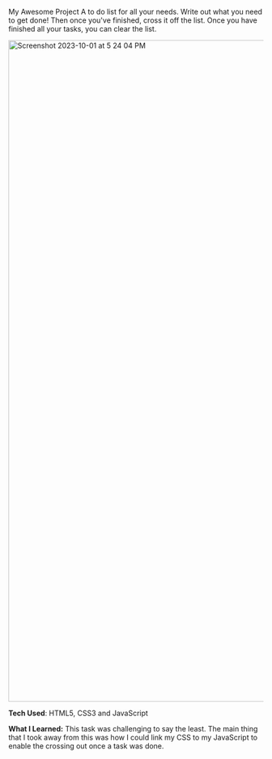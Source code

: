My Awesome Project
A to do list for all your needs. Write out what you need to get done! Then once you've finished, cross it off the list. Once you have finished all your tasks, you can clear the list. 

<img width="1308" alt="Screenshot 2023-10-01 at 5 24 04 PM" src="https://github.com/briannawillis195/todo-list-2019-week05/assets/143905399/f0bf8513-1e38-49d9-8b19-2b8b655501c9">

<b>Tech Used</b>: HTML5, CSS3 and JavaScript

<b>What I Learned:</b> This task was challenging to say the least. The main thing that I took away from this was how I could link my CSS to my JavaScript to enable the crossing out once a task was done.
